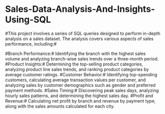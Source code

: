 # Sales-Data-Analysis-And-Insights-Using-SQL

#This project involves a series of SQL queries designed to perform in-depth analysis on a sales dataset. The analysis covers various aspects of sales performance, including:#

#Branch Performance:# Identifying the branch with the highest sales volume and analyzing branch-wise sales trends over a three-month period.
#Product Insights:# Determining the top-selling product categories, analyzing product line sales trends, and ranking product categories by average customer ratings.
#Customer Behavior:# Identifying top-spending customers, calculating average transaction values per customer, and analyzing sales by customer demographics such as gender and preferred payment methods.
#Sales Timing:# Discovering peak sales days, analyzing hourly sales patterns, and determining the highest sales day.
#Profit and Revenue:# Calculating net profit by branch and revenue by payment type, along with the sales amounts calculated for each city.
